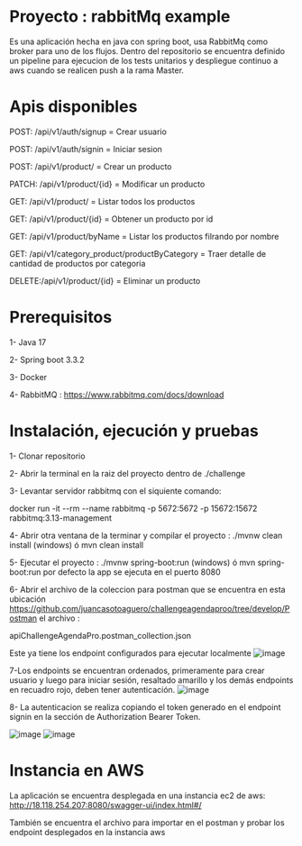 # Proyecto : rabbitMq example

Es una aplicación hecha en java con spring boot, usa RabbitMq como broker para uno de los flujos. Dentro del repositorio se encuentra definido un pipeline para ejecucion de los tests unitarios y despliegue continuo a aws cuando se realicen push a la rama Master.

# Apis disponibles 
POST:  /api/v1/auth/signup = Crear usuario

POST:  /api/v1/auth/signin = Iniciar sesion

POST:  /api/v1/product/ = Crear un producto

PATCH: /api/v1/product/{id} = Modificar un producto

GET:   /api/v1/product/ = Listar todos los productos

GET:   /api/v1/product/{id} = Obtener un producto por id

GET:   /api/v1/product/byName = Listar los productos filrando por nombre

GET:   /api/v1/category_product/productByCategory = Traer detalle de cantidad de productos por categoria

DELETE:/api/v1/product/{id} = Eliminar un producto

# Prerequisitos
1- Java 17

2- Spring boot 3.3.2

3- Docker

4- RabbitMQ : https://www.rabbitmq.com/docs/download

# Instalación, ejecución y pruebas 
1- Clonar repositorio

2- Abrir la terminal en la raiz del proyecto dentro de ./challenge

3- Levantar servidor rabbitmq con el siquiente comando:

docker run -it --rm --name rabbitmq -p 5672:5672 -p 15672:15672 rabbitmq:3.13-management

4- Abrir otra ventana de la terminar y compilar el proyecto :  ./mvnw clean install (windows) ó mvn clean install

5- Ejecutar el proyecto :  ./mvnw spring-boot:run (windows) ó mvn spring-boot:run  por defecto la app se ejecuta en el puerto 8080

6- Abrir el archivo de la coleccion para postman que se encuentra en esta ubicación https://github.com/juancasotoaguero/challengeagendaproo/tree/develop/Postman  el archivo : 

apiChallengeAgendaPro.postman_collection.json 

Este ya tiene los endpoint configurados para ejecutar localmente 
![image](https://github.com/user-attachments/assets/f7a84362-062c-4320-a89d-4e13bf9ccd3c)

7-Los endpoints se encuentran ordenados, primeramente para crear usuario y luego para iniciar sesión, resaltado amarillo y los demás endpoints en recuadro rojo, deben tener autenticación.
![image](https://github.com/user-attachments/assets/06d39637-f3cf-45ee-8365-cc3fd9acda1b)

8- La autenticacion se realiza copiando el token generado en el endpoint signin en la sección de Authorization Bearer Token.

![image](https://github.com/user-attachments/assets/6af75881-65f9-44f4-a813-ae74ff160cd3)
![image](https://github.com/user-attachments/assets/95d0782b-f6ae-43c0-9e93-23d305232895)

# Instancia en AWS

La aplicación se encuentra desplegada en una instancia ec2 de aws: 
http://18.118.254.207:8080/swagger-ui/index.html#/

También se encuentra el archivo para importar en el postman y probar los endpoint desplegados en la instancia aws

